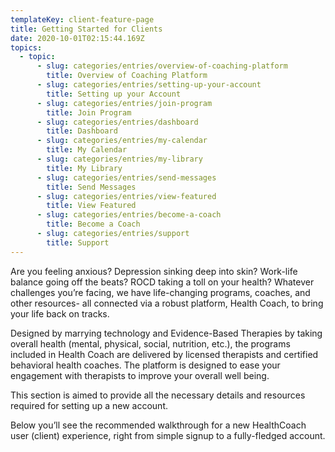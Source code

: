 ```yaml
---
templateKey: client-feature-page
title: Getting Started for Clients
date: 2020-10-01T02:15:44.169Z
topics:
  - topic:
      - slug: categories/entries/overview-of-coaching-platform
        title: Overview of Coaching Platform
      - slug: categories/entries/setting-up-your-account
        title: Setting up your Account
      - slug: categories/entries/join-program
        title: Join Program
      - slug: categories/entries/dashboard
        title: Dashboard
      - slug: categories/entries/my-calendar
        title: My Calendar
      - slug: categories/entries/my-library
        title: My Library
      - slug: categories/entries/send-messages
        title: Send Messages
      - slug: categories/entries/view-featured
        title: View Featured
      - slug: categories/entries/become-a-coach
        title: Become a Coach
      - slug: categories/entries/support
        title: Support
---
```

Are you feeling anxious? Depression sinking deep into skin? Work-life balance going off the beats? ROCD taking a toll on your health? Whatever challenges you’re facing, we have life-changing programs, coaches, and other resources- all connected via a robust platform, Health Coach, to bring your life back on tracks. 

Designed by marrying technology and Evidence-Based Therapies by taking overall health (mental, physical, social, nutrition, etc.), the programs included in Health Coach are delivered by licensed therapists and certified behavioral health coaches. The platform is designed to ease your engagement with therapists to improve your overall well being. 

This section is aimed to provide all the necessary details and resources required for setting up a new account. 

Below you’ll see the recommended walkthrough for a new HealthCoach user (client) experience, right from simple signup to a fully-fledged account.

